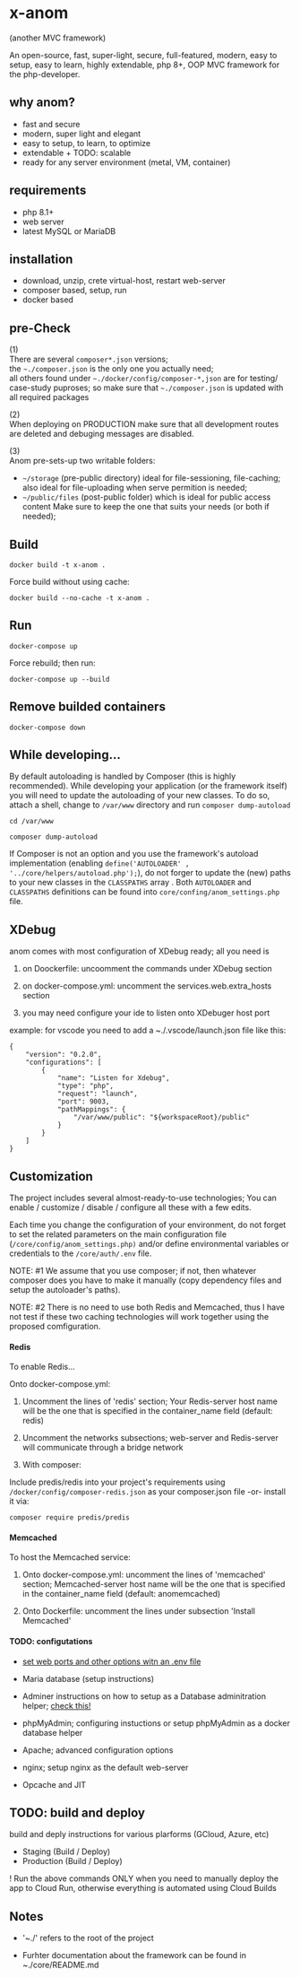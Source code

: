 # x-anom 
(another MVC framework)

An open-source, fast, super-light, secure, full-featured, modern, easy to setup, easy to learn,
highly extendable, php 8+, OOP MVC framework for the php-developer.



## why anom?

* fast and secure
* modern, super light and elegant
* easy to setup, to learn, to optimize
* extendable + TODO: scalable
* ready for any server environment (metal, VM, container)



## requirements

* php 8.1+
* web server
* latest MySQL or MariaDB



## installation

* download, unzip, crete virtual-host, restart web-server
* composer based, setup, run
* docker based



## pre-Check

(1)   
There are several ```composer*.json``` versions;    
the  ```~./composer.json``` is the only one you actually need;   
all others found under ```~./docker/config/composer-*,json``` are for testing/
case-study puproses; so make sure that ```~./composer.json``` is updated with
all required packages
 
(2)   
When deploying on PRODUCTION make sure that all development routes are deleted
and debuging messages are disabled.

(3)    
Anom pre-sets-up two writable folders:
* ```~/storage``` (pre-public directory) ideal for file-sessioning, file-caching;
also ideal for file-uploading when serve permition is needed;
* ```~/public/files``` (post-public folder) which is ideal for public access content
Make sure to keep the one that suits your needs (or both if needed);



## Build

    docker build -t x-anom .

Force build without using cache:

    docker build --no-cache -t x-anom .




## Run

    docker-compose up

Force rebuild; then run:

    docker-compose up --build




## Remove builded containers

    docker-compose down




## While developing...

By default autoloading is handled by Composer (this is highly recommended).
While developing your application (or the framework itself) you will need to
update the autoloading of your new classes. To do so, attach a shell, change
to ```/var/www``` directory and run ```composer dump-autoload```

    cd /var/www

    composer dump-autoload

If Composer is not an option and you use the framework's autoload implementation
(enabling ```define('AUTOLOADER' , '../core/helpers/autoload.php');```),
do not forger to update the (new) paths to your new classes in the ```CLASSPATHS```
array . Both ```AUTOLOADER``` and ```CLASSPATHS``` definitions can be found
into ```core/confing/anom_settings.php``` file.




## XDebug

anom comes with most configuration of XDebug ready; all you need is

1. on Doockerfile: uncoomment the commands under XDebug section

2. on docker-compose.yml: uncomment the services.web.extra_hosts section

3. you may need configure your ide to listen onto XDebuger host port

example: 
for vscode you need to add a ~./.vscode/launch.json file like this:

    {
        "version": "0.2.0",
        "configurations": [
            {
                "name": "Listen for Xdebug",
                "type": "php",
                "request": "launch",
                "port": 9003,
                "pathMappings": {
                    "/var/www/public": "${workspaceRoot}/public"
                }
            }
        ]
    }




## Customization

The project includes several almost-ready-to-use technologies;
You can enable / customize / disable / configure all these with a few edits.

Each time you change the configuration of your environment, do not forget to set the
related parameters on the main configuration file (```/core/config/anom_settings.php)```
and/or define environmental variables or credentials to the ```/core/auth/.env``` file.

NOTE: #1
We assume that you use composer; if not, then whatever composer does you have to
make it manually (copy dependency files and setup the autoloader's paths).

NOTE: #2
There is no need to use both Redis and Memcached, thus I have not test if these
two caching technologies will work together using the proposed comfiguration.



#### Redis

To enable Redis...

Onto docker-compose.yml:

1. Uncomment the lines of 'redis' section; Your Redis-server host name will be the one that is specified in the container_name field (default: redis)

2. Uncomment the networks subsections; web-server and Redis-server will communicate through a bridge network

3. With composer:

Include predis/redis into your project's requirements using ```/docker/config/composer-redis.json```
as your composer.json file -or- install it via:

    composer require predis/predis



#### Memcached

To host the Memcached service:

1. Onto docker-compose.yml: uncomment the lines of 'memcached' section; Memcached-server host name will be the one that is specified in the container_name field (default: anomemcached)

2. Onto Dockerfile: uncomment the lines under subsection 'Install Memcached'



#### TODO: configutations

* [set web ports and other options witn an .env file](https://stackoverflow.com/questions/52664673/how-to-get-port-of-docker-compose-from-env-file)

* Maria database (setup instructions)

* Adminer instructions on how to setup as a Database adminitration helper; [check this!](https://stackoverflow.com/questions/33631085/how-to-use-adminer-with-composer-autoload-php)

* phpMyAdmin; configuring instuctions or setup phpMyAdmin as a docker database helper

* Apache; advanced configuration options

* nginx; setup nginx as the default web-server

* Opcache and JIT



## TODO: build and deploy

build and deply instructions for various plarforms (GCloud, Azure, etc)

* Staging (Build / Deploy)
* Production (Build / Deploy)


! Run the above commands ONLY when you need to manually deploy the app to Cloud Run, otherwise everything is automated using Cloud Builds



## Notes

* '~./' refers to the root of the project

* Furhter documentation about the framework can be found in ~./core/README.md
